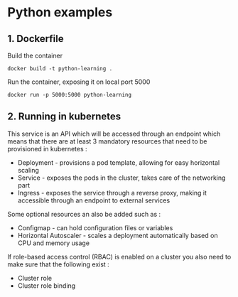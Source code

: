 # Python examples

## 1. Dockerfile 

Build the container

```
docker build -t python-learning .
```

Run the container, exposing it on local port 5000

```
docker run -p 5000:5000 python-learning
```

## 2. Running in kubernetes

This service is an API which will be accessed through an endpoint which means that there are at least 3 mandatory resources that need to be provisioned in kubernetes : 

 + Deployment - provisions a pod template, allowing for easy horizontal scaling 
 + Service - exposes the pods in the cluster, takes care of the networking part
 + Ingress - exposes the service through a reverse proxy, making it accessible through an endpoint to external services

Some optional resources an also be added such as :

 + Configmap - can hold configuration files or variables
 + Horizontal Autoscaler - scales a deployment automatically based on CPU and memory usage

If role-based access control (RBAC) is enabled on a cluster you also need to make sure that the following exist :
 
 + Cluster role
 + Cluster role binding
